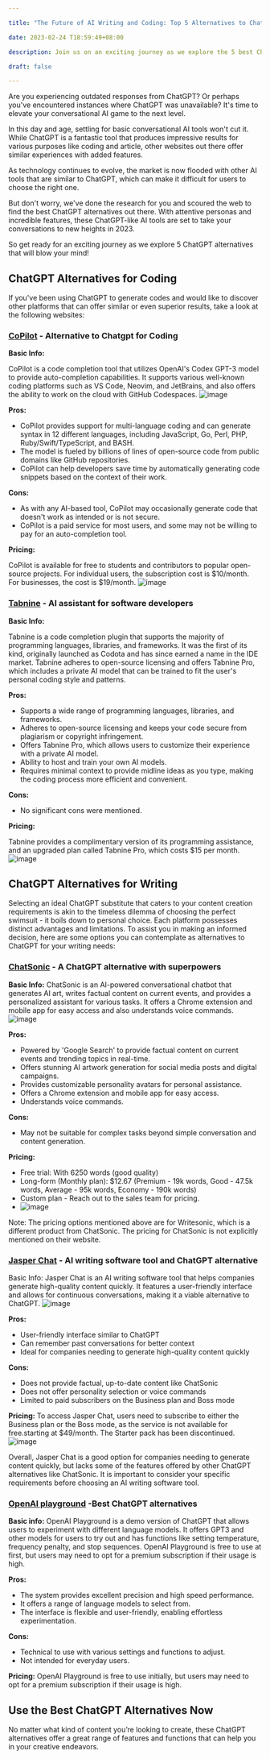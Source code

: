 ```yaml
---

title: "The Future of AI Writing and Coding: Top 5 Alternatives to ChatGPT"

date: 2023-02-24 T18:59:49+08:00

description: Join us on an exciting journey as we explore the 5 best ChatGPT alternatives that will blow your mind.

draft: false

---
```


Are you experiencing outdated responses from ChatGPT? Or perhaps you've encountered instances where ChatGPT was unavailable? It's time to elevate your conversational AI game to the next level.

In this day and age, settling for basic conversational AI tools won't cut it. While ChatGPT is a fantastic tool that produces impressive results for various purposes like coding and article, other websites out there offer similar experiences with added features.

As technology continues to evolve, the market is now flooded with other AI tools that are similar to ChatGPT, which can make it difficult for users to choose the right one.

But don't worry, we've done the research for you and scoured the web to find the best ChatGPT alternatives out there. With attentive personas and incredible features, these ChatGPT-like AI tools are set to take your conversations to new heights in 2023.

So get ready for an exciting journey as we explore 5 ChatGPT alternatives that will blow your mind!

## **ChatGPT Alternatives for Coding**

If you've been using ChatGPT to generate codes and would like to discover other platforms that can offer similar or even superior results, take a look at the following websites:

### **[CoPilot](https://github.com/features/copilot) - Alternative to Chatgpt for Coding**

**Basic Info:**

CoPilot is a code completion tool that utilizes OpenAI's Codex GPT-3 model to provide auto-completion capabilities. It supports various well-known coding platforms such as VS Code, Neovim, and JetBrains, and also offers the ability to work on the cloud with GitHub Codespaces.
![image](https://user-images.githubusercontent.com/125871625/221226963-c7006545-9e57-469c-ac38-fb9d20ea6329.png)

**Pros:**

- CoPilot provides support for multi-language coding and can generate syntax in 12 different languages, including JavaScript, Go, Perl, PHP, Ruby/Swift/TypeScript, and BASH.
- The model is fueled by billions of lines of open-source code from public domains like GitHub repositories.
- CoPilot can help developers save time by automatically generating code snippets based on the context of their work.

**Cons:**

- As with any AI-based tool, CoPilot may occasionally generate code that doesn't work as intended or is not secure.
- CoPilot is a paid service for most users, and some may not be willing to pay for an auto-completion tool.

**Pricing:**

CoPilot is available for free to students and contributors to popular open-source projects. For individual users, the subscription cost is $10/month. For businesses, the cost is $19/month.
![image](https://user-images.githubusercontent.com/125871625/221226994-4ba648d6-ccca-4fe6-889c-c30a4af4d4d8.png)

### [Tabnine](https://www.tabnine.com/)  **-** AI assistant for software developers

**Basic Info:**

Tabnine is a code completion plugin that supports the majority of programming languages, libraries, and frameworks. It was the first of its kind, originally launched as Codota and has since earned a name in the IDE market. Tabnine adheres to open-source licensing and offers Tabnine Pro, which includes a private AI model that can be trained to fit the user's personal coding style and patterns.

**Pros:**

- Supports a wide range of programming languages, libraries, and frameworks.
- Adheres to open-source licensing and keeps your code secure from plagiarism or copyright infringement.
- Offers Tabnine Pro, which allows users to customize their experience with a private AI model.
- Ability to host and train your own AI models.
- Requires minimal context to provide midline ideas as you type, making the coding process more efficient and convenient.

**Cons:**

- No significant cons were mentioned.

**Pricing:**

Tabnine provides a complimentary version of its programming assistance, and an upgraded plan called Tabnine Pro, which costs $15 per month.
![image](https://user-images.githubusercontent.com/125871625/221227099-bd48a25c-0b08-4e64-924b-d42b79bded7d.png)

## **ChatGPT Alternatives for Writing**

Selecting an ideal ChatGPT substitute that caters to your content creation requirements is akin to the timeless dilemma of choosing the perfect swimsuit - it boils down to personal choice. Each platform possesses distinct advantages and limitations. To assist you in making an informed decision, here are some options you can contemplate as alternatives to ChatGPT for your writing needs:

### **[ChatSonic](https://writesonic.com/chat) - A ChatGPT alternative with superpowers**

**Basic Info:** ChatSonic is an AI-powered conversational chatbot that generates AI art, writes factual content on current events, and provides a personalized assistant for various tasks. It offers a Chrome extension and mobile app for easy access and also understands voice commands.
![image](https://user-images.githubusercontent.com/125871625/221226532-00b84c0d-9ce2-4228-b8d7-c2c5b5cb6cd7.png)


**Pros:**

- Powered by 'Google Search' to provide factual content on current events and trending topics in real-time.
- Offers stunning AI artwork generation for social media posts and digital campaigns.
- Provides customizable personality avatars for personal assistance.
- Offers a Chrome extension and mobile app for easy access.
- Understands voice commands.

**Cons:**

- May not be suitable for complex tasks beyond simple conversation and content generation.

**Pricing:**

- Free trial: With 6250 words (good quality)
- Long-form (Monthly plan): $12.67 (Premium - 19k words, Good - 47.5k words, Average - 95k words, Economy - 190k words)
- Custom plan - Reach out to the sales team for pricing.
- ![image](https://user-images.githubusercontent.com/125871625/221226627-0ccb5bb1-c13e-402e-afe9-2ee6b668d017.png)


Note: The pricing options mentioned above are for Writesonic, which is a different product from ChatSonic. The pricing for ChatSonic is not explicitly mentioned on their website.

### [Jasper Chat](https://www.jasper.ai/) - AI writing software tool and ChatGPT alternative

Basic Info: Jasper Chat is an AI writing software tool that helps companies generate high-quality content quickly. It features a user-friendly interface and allows for continuous conversations, making it a viable alternative to ChatGPT.
![image](https://user-images.githubusercontent.com/125871625/221226669-cbba4fd9-f941-4ce5-afd8-9bede95769f3.png)

**Pros:**

- User-friendly interface similar to ChatGPT
- Can remember past conversations for better context
- Ideal for companies needing to generate high-quality content quickly

**Cons:**

- Does not provide factual, up-to-date content like ChatSonic
- Does not offer personality selection or voice commands
- Limited to paid subscribers on the Business plan and Boss mode

**Pricing:** To access Jasper Chat, users need to subscribe to either the Business plan or the Boss mode, as the service is not available for free.starting at $49/month. The Starter pack has been discontinued.
![image](https://user-images.githubusercontent.com/125871625/221226881-31483a5d-6584-48fe-86cf-42ddfabe699d.png)

Overall, Jasper Chat is a good option for companies needing to generate content quickly, but lacks some of the features offered by other ChatGPT alternatives like ChatSonic. It is important to consider your specific requirements before choosing an AI writing software tool.

### **[OpenAI playground](https://platform.openai.com/playground) -Best ChatGPT alternatives**

**Basic info:** OpenAI Playground is a demo version of ChatGPT that allows users to experiment with different language models. It offers GPT3 and other models for users to try out and has functions like setting temperature, frequency penalty, and stop sequences. OpenAI Playground is free to use at first, but users may need to opt for a premium subscription if their usage is high.

**Pros:**

- The system provides excellent precision and high speed performance.
- It offers a range of language models to select from.
- The interface is flexible and user-friendly, enabling effortless experimentation.

**Cons:**

- Technical to use with various settings and functions to adjust.
- Not intended for everyday users.

**Pricing:** OpenAI Playground is free to use initially, but users may need to opt for a premium subscription if their usage is high.


## Use the Best ChatGPT Alternatives Now
No matter what kind of content you’re looking to create, these ChatGPT alternatives offer a great range of features and functions that can help you in your creative endeavors. 
